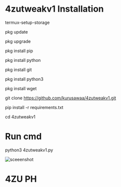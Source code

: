 # 4zutweakv1 Installation

 termux-setup-storage

 pkg update
 
 pkg upgrade

 pkg install pip
 
 pkg install python

 pkg install git
 
 pkg install python3
 
 pkg install wget
 
 git clone https://github.com/kurusawaa/4zutweakv1.git

 pip install -r requirements.txt
 
 cd 4zutweakv1
 

 # Run cmd
 
 python3 4zutweakv1.py
 

 ![sceeenshot](https://i.top4top.io/p_2862r6wgp0.jpeg)
 

 # 4ZU PH



